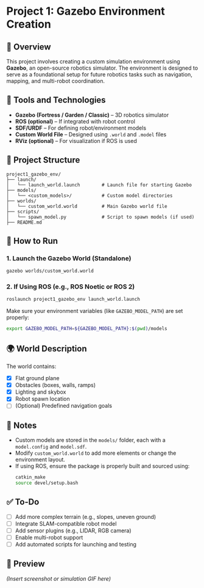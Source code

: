 # Project 1: Gazebo Environment Creation

## 📍 Overview

This project involves creating a custom simulation environment using **Gazebo**, an open-source robotics simulator. The environment is designed to serve as a foundational setup for future robotics tasks such as navigation, mapping, and multi-robot coordination.

## 🧰 Tools and Technologies

- **Gazebo (Fortress / Garden / Classic)** – 3D robotics simulator  
- **ROS (optional)** – If integrated with robot control  
- **SDF/URDF** – For defining robot/environment models  
- **Custom World File** – Designed using `.world` and `.model` files  
- **RViz (optional)** – For visualization if ROS is used

## 📂 Project Structure

```
project1_gazebo_env/
├── launch/
│   └── launch_world.launch        # Launch file for starting Gazebo
├── models/
│   └── <custom_models>/           # Custom model directories
├── worlds/
│   └── custom_world.world         # Main Gazebo world file
├── scripts/
│   └── spawn_model.py             # Script to spawn models (if used)
├── README.md
```

## 🚀 How to Run

### 1. Launch the Gazebo World (Standalone)
```bash
gazebo worlds/custom_world.world
```

### 2. If Using ROS (e.g., ROS Noetic or ROS 2)
```bash
roslaunch project1_gazebo_env launch_world.launch
```

Make sure your environment variables (like `GAZEBO_MODEL_PATH`) are set properly:
```bash
export GAZEBO_MODEL_PATH=${GAZEBO_MODEL_PATH}:$(pwd)/models
```

## 🌍 World Description

The world contains:
- [x] Flat ground plane  
- [x] Obstacles (boxes, walls, ramps)  
- [x] Lighting and skybox  
- [x] Robot spawn location  
- [ ] (Optional) Predefined navigation goals  

## 📌 Notes

- Custom models are stored in the `models/` folder, each with a `model.config` and `model.sdf`.
- Modify `custom_world.world` to add more elements or change the environment layout.
- If using ROS, ensure the package is properly built and sourced using:
  ```bash
  catkin_make
  source devel/setup.bash
  ```

## ✅ To-Do

- [ ] Add more complex terrain (e.g., slopes, uneven ground)  
- [ ] Integrate SLAM-compatible robot model  
- [ ] Add sensor plugins (e.g., LIDAR, RGB camera)  
- [ ] Enable multi-robot support  
- [ ] Add automated scripts for launching and testing

## 📸 Preview

_(Insert screenshot or simulation GIF here)_

